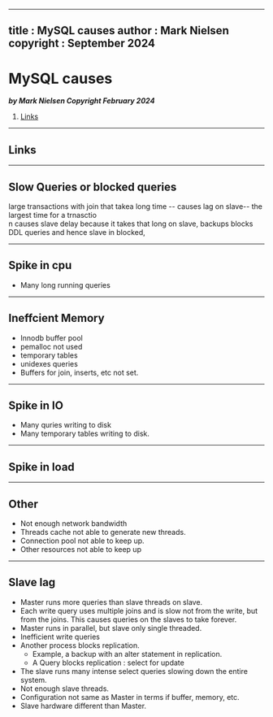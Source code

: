 
---
title : MySQL causes
author : Mark Nielsen
copyright : September 2024
---


MySQL causes
==============================

_**by Mark Nielsen
Copyright February 2024**_

1. [Links](#links)

* * *
<a name=links></a>Links
-----


* * *
<a name=slow></a>Slow Queries or blocked queries
-----

  large transactions with join that takea long time -- causes lag on slave-- the largest time for a trnasctio\
n causes slave delay because it takes that long on slave,
  backups blocks DDL queries and hence slave in blocked,

* * *
<a name=slow></a>Spike in cpu
-----

* Many long running queries

* * *
<a name=slow></a>Ineffcient Memory
-----

* Innodb buffer pool
* pemalloc not used
* temporary tables
* unidexes queries
* Buffers for join, inserts, etc not set. 

* * *
<a name=slow></a>Spike in IO
-----

* Many quries writing to disk
* Many temporary tables writing to disk. 

* * *
<a name=slow></a>Spike in load
-----

* * *
<a name=slow></a>Other
-----

* Not enough network bandwidth
* Threads cache not able to generate new threads.
* Connection pool not able to keep up.
* Other resources not able to keep up

* * *
<a name=slow></a>Slave lag
-----

* Master runs more queries than slave threads on slave.
* Each write query uses multiple joins and is slow not from the write, but from the joins.
This causes queries on the slaves to take forever.
* Master runs in parallel, but slave only single threaded.
* Inefficient write queries
* Another process blocks replication.
    * Example, a backup with an alter statement in replication.
    * A Query blocks replication : select for update
* The slave runs many intense select queries slowing down the entire system.
* Not enough slave threads.
* Configuration not same as Master in terms if buffer, memory, etc.
* Slave hardware different than Master. 
